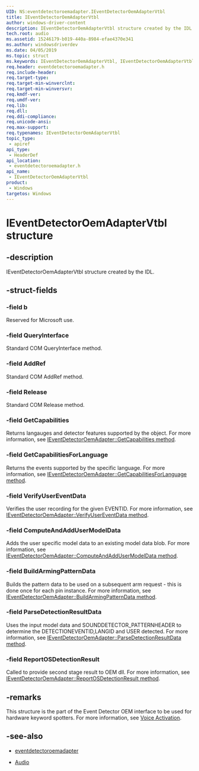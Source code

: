 ```yaml
---
UID: NS:eventdetectoroemadapter.IEventDetectorOemAdapterVtbl
title: IEventDetectorOemAdapterVtbl
author: windows-driver-content
description: IEventDetectorOemAdapterVtbl structure created by the IDL.
tech.root: audio
ms.assetid: 15246179-b019-440a-8984-efae4370e341
ms.author: windowsdriverdev
ms.date: 04/05/2019
ms.topic: struct
ms.keywords: IEventDetectorOemAdapterVtbl, IEventDetectorOemAdapterVtbl, 
req.header: eventdetectoroemadapter.h
req.include-header:
req.target-type:
req.target-min-winverclnt:
req.target-min-winversvr:
req.kmdf-ver:
req.umdf-ver:
req.lib:
req.dll:
req.ddi-compliance:
req.unicode-ansi:
req.max-support:
req.typenames: IEventDetectorOemAdapterVtbl
topic_type: 
 - apiref
api_type: 
 - HeaderDef
api_location: 
 - eventdetectoroemadapter.h
api_name: 
 - IEventDetectorOemAdapterVtbl
product: 
 - Windows
targetos: Windows
---
```


# IEventDetectorOemAdapterVtbl structure

## -description

IEventDetectorOemAdapterVtbl structure created by the IDL.

## -struct-fields

### -field b
 
Reserved for Microsoft use.

### -field QueryInterface

Standard COM QueryInterface method.
 
### -field AddRef

Standard COM AddRef method.
 
### -field Release

Standard COM Release method.
 
### -field GetCapabilities

Returns langauges and detector features supported by the object. For more information, see [IEventDetectorOemAdapter::GetCapabilities method](nf-eventdetectoroemadapter-ieventdetectoroemadapter-getcapabilities.md).
 
### -field GetCapabilitiesForLanguage

Returns the events supported by the specific language. For more information, see [IEventDetectorOemAdapter::GetCapabilitiesForLanguage method](nf-eventdetectoroemadapter-ieventdetectoroemadapter-getcapabilitiesforlanguage.md).
 
### -field VerifyUserEventData

Verifies the user recording for the given EVENTID. For more information, see [IEventDetectorOemAdapter::VerifyUserEventData method](nf-eventdetectoroemadapter-ieventdetectoroemadapter-verifyusereventdata.md).
 
### -field ComputeAndAddUserModelData

Adds the user specific model data to an existing model data blob. For more information, see [IEventDetectorOemAdapter::ComputeAndAddUserModelData method](nf-eventdetectoroemadapter-ieventdetectoroemadapter-computeandaddusermodeldata.md).
 
### -field BuildArmingPatternData
Builds the pattern data to be used on a subsequent arm request - this is done once for each pin instance. For more information, see [IEventDetectorOemAdapter::BuildArmingPatternData method](nf-eventdetectoroemadapter-ieventdetectoroemadapter-buildarmingpatterndata.md).
 
### -field ParseDetectionResultData
Uses the input model data and SOUNDDETECTOR_PATTERNHEADER to determine the DETECTIONEVENTID,LANGID and USER detected.
For more information, see [IEventDetectorOemAdapter::ParseDetectionResultData method](nf-eventdetectoroemadapter-ieventdetectoroemadapter-parsedetectionresultdata.md).
 
### -field ReportOSDetectionResult
Called to provide second stage result to OEM dll. For more information, see [IEventDetectorOemAdapter::ReportOSDetectionResult method](nf-eventdetectoroemadapter-ieventdetectoroemadapter-reportosdetectionresult.md).


## -remarks

This structure is the part of the Event Detector OEM interface to be used for hardware keyword spotters. For more information, see [Voice Activation](https://docs.microsoft.com/windows-hardware/drivers/audio/voice-activation).

## -see-also

- [eventdetectoroemadapter](../eventdetectoroemadapter/index.md)

- [Audio](../_audio/index.md)